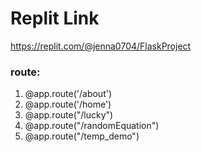 <h1> Replit Link </h1>

https://replit.com/@jenna0704/FlaskProject

<h3> route: </h3>
<ol>
  <li> @app.route('/about') </li>
  <li> @app.route('/home') </li>
  <li> @app.route("/lucky") </li>
  <li> @app.route("/randomEquation") </li>
  <li> @app.route("/temp_demo") </li>
</ol>
